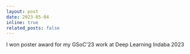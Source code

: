 ```yaml
---
layout: post
date: 2023-05-04
inline: true
related_posts: false
---
```


I won poster award for my GSoC'23 work at Deep Learning Indaba 2023
